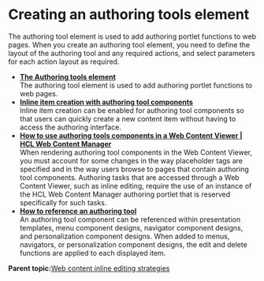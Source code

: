 # Creating an authoring tools element

The authoring tool element is used to add authoring portlet functions to web pages. When you create an authoring tool element, you need to define the layout of the authoring tool and any required actions, and select parameters for each action layout as required.

-   **[The Authoring tools element](../wcm/wcm_dev_elements_authoring-tools.md)**  
The authoring tool element is used to add authoring portlet functions to web pages.
-   **[Inline item creation with authoring tool components](../wcm/wcm_dev_elements_authoring-tools_inline.md)**  
Inline item creation can be enabled for authoring tool components so that users can quickly create a new content item without having to access the authoring interface.
-   **[How to use authoring tools components in a Web Content Viewer \| HCL Web Content Manager](../wcm/wcm_config_wcmviewer_workauthcomp.md)**  
When rendering authoring tool components in the Web Content Viewer, you must account for some changes in the way placeholder tags are specified and in the way users browse to pages that contain authoring tool components. Authoring tasks that are accessed through a Web Content Viewer, such as inline editing, require the use of an instance of the HCL Web Content Manager authoring portlet that is reserved specifically for such tasks.
-   **[How to reference an authoring tool](../panel_help/wcm_dev_elements_authoring-tools_referencing.md)**  
An authoring tool component can be referenced within presentation templates, menu component designs, navigator component designs, and personalization component designs. When added to menus, navigators, or personalization component designs, the edit and delete functions are applied to each displayed item.

**Parent topic:**[Web content inline editing strategies](../wcm/wcm_cms_in-line_system.md)

